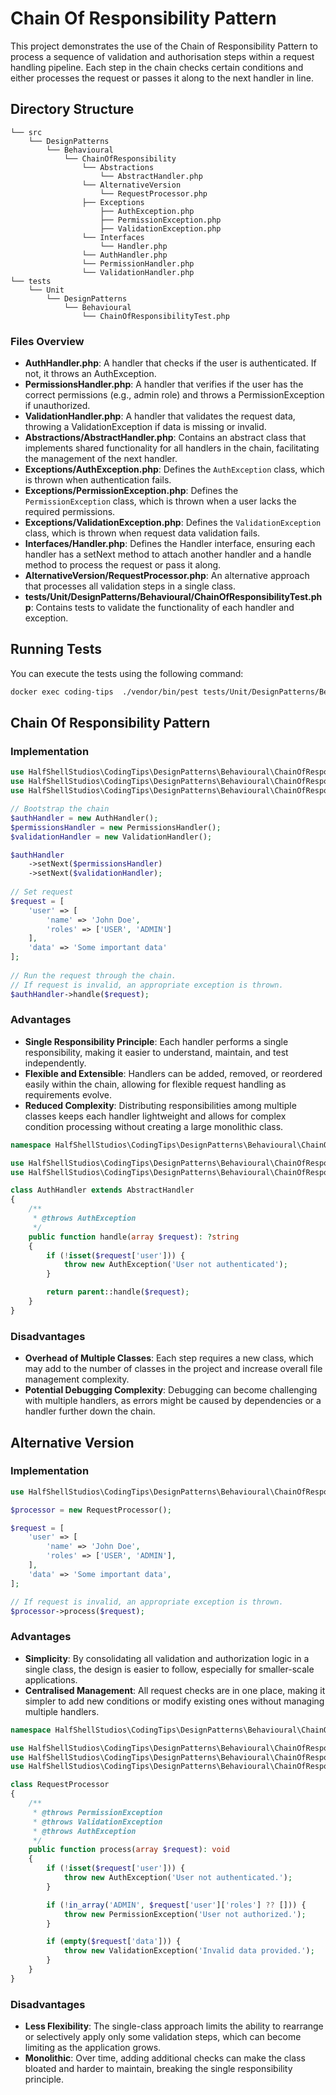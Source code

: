 # Chain Of Responsibility Pattern

This project demonstrates the use of the Chain of Responsibility Pattern to process a sequence of validation and authorisation steps within a request handling pipeline. Each step in the chain checks certain conditions and either processes the request or passes it along to the next handler in line.

## Directory Structure

```
└── src  
    └── DesignPatterns  
        └── Behavioural   
            └── ChainOfResponsibility  
                └── Abstractions  
                    └── AbstractHandler.php  
                └── AlternativeVersion  
                    └── RequestProcessor.php  
                ├── Exceptions
                    ├── AuthException.php  
                    ├── PermissionException.php  
                    ├── ValidationException.php 
                └── Interfaces  
                    └── Handler.php  
                └── AuthHandler.php  
                └── PermissionHandler.php  
                └── ValidationHandler.php  
└── tests  
    └── Unit  
        └── DesignPatterns  
            └── Behavioural  
                └── ChainOfResponsibilityTest.php  
```

### Files Overview

- **AuthHandler.php**: A handler that checks if the user is authenticated. If not, it throws an AuthException.
- **PermissionsHandler.php**: A handler that verifies if the user has the correct permissions (e.g., admin role) and throws a PermissionException if unauthorized.
- **ValidationHandler.php**: A handler that validates the request data, throwing a ValidationException if data is missing or invalid.
- **Abstractions/AbstractHandler.php**: Contains an abstract class that implements shared functionality for all handlers in the chain, facilitating the management of the next handler.
- **Exceptions/AuthException.php**: Defines the `AuthException` class, which is thrown when authentication fails.
- **Exceptions/PermissionException.php**: Defines the `PermissionException` class, which is thrown when a user lacks the required permissions.
- **Exceptions/ValidationException.php**: Defines the `ValidationException` class, which is thrown when request data validation fails.
- **Interfaces/Handler.php**: Defines the Handler interface, ensuring each handler has a setNext method to attach another handler and a handle method to process the request or pass it along.
- **AlternativeVersion/RequestProcessor.php**: An alternative approach that processes all validation steps in a single class.
- **tests/Unit/DesignPatterns/Behavioural/ChainOfResponsibilityTest.php**: Contains tests to validate the functionality of each handler and exception.

## Running Tests

You can execute the tests using the following command:
```bash
docker exec coding-tips  ./vendor/bin/pest tests/Unit/DesignPatterns/Behavioural/ChainOfResponsibilityTest.php 
```

## Chain Of Responsibility Pattern

### Implementation

```php
use HalfShellStudios\CodingTips\DesignPatterns\Behavioural\ChainOfResponsibility\AuthHandler;
use HalfShellStudios\CodingTips\DesignPatterns\Behavioural\ChainOfResponsibility\PermissionsHandler;
use HalfShellStudios\CodingTips\DesignPatterns\Behavioural\ChainOfResponsibility\ValidationHandler;

// Bootstrap the chain
$authHandler = new AuthHandler();
$permissionsHandler = new PermissionsHandler();
$validationHandler = new ValidationHandler();

$authHandler
    ->setNext($permissionsHandler)
    ->setNext($validationHandler);
    
// Set request
$request = [
    'user' => [
        'name' => 'John Doe',
        'roles' => ['USER', 'ADMIN']
    ],
    'data' => 'Some important data'
];
    
// Run the request through the chain.
// If request is invalid, an appropriate exception is thrown.
$authHandler->handle($request);
```

### Advantages
- **Single Responsibility Principle**: Each handler performs a single responsibility, making it easier to understand, maintain, and test independently.
- **Flexible and Extensible**: Handlers can be added, removed, or reordered easily within the chain, allowing for flexible request handling as requirements evolve.
- **Reduced Complexity**: Distributing responsibilities among multiple classes keeps each handler lightweight and allows for complex condition processing without creating a large monolithic class.

```php
namespace HalfShellStudios\CodingTips\DesignPatterns\Behavioural\ChainOfResponsibility;

use HalfShellStudios\CodingTips\DesignPatterns\Behavioural\ChainOfResponsibility\Abstractions\AbstractHandler;
use HalfShellStudios\CodingTips\DesignPatterns\Behavioural\ChainOfResponsibility\Exceptions\AuthException;

class AuthHandler extends AbstractHandler
{
    /**
     * @throws AuthException
     */
    public function handle(array $request): ?string
    {
        if (!isset($request['user'])) {
            throw new AuthException('User not authenticated');
        }

        return parent::handle($request);
    }
}
```

### Disadvantages
- **Overhead of Multiple Classes**: Each step requires a new class, which may add to the number of classes in the project and increase overall file management complexity.
- **Potential Debugging Complexity**: Debugging can become challenging with multiple handlers, as errors might be caused by dependencies or a handler further down the chain.

## Alternative Version

### Implementation

```php
use HalfShellStudios\CodingTips\DesignPatterns\Behavioural\ChainOfResponsibility\AlternativeVersion\RequestProcessor;

$processor = new RequestProcessor();

$request = [
    'user' => [
        'name' => 'John Doe',
        'roles' => ['USER', 'ADMIN'],
    ],
    'data' => 'Some important data',
];

// If request is invalid, an appropriate exception is thrown.
$processor->process($request);
```

### Advantages
- **Simplicity**: By consolidating all validation and authorization logic in a single class, the design is easier to follow, especially for smaller-scale applications.
- **Centralised Management**: All request checks are in one place, making it simpler to add new conditions or modify existing ones without managing multiple handlers.

```php
namespace HalfShellStudios\CodingTips\DesignPatterns\Behavioural\ChainOfResponsibility\AlternativeVersion;

use HalfShellStudios\CodingTips\DesignPatterns\Behavioural\ChainOfResponsibility\Exceptions\AuthException;
use HalfShellStudios\CodingTips\DesignPatterns\Behavioural\ChainOfResponsibility\Exceptions\PermissionException;
use HalfShellStudios\CodingTips\DesignPatterns\Behavioural\ChainOfResponsibility\Exceptions\ValidationException;

class RequestProcessor
{
    /**
     * @throws PermissionException
     * @throws ValidationException
     * @throws AuthException
     */
    public function process(array $request): void
    {
        if (!isset($request['user'])) {
            throw new AuthException('User not authenticated.');
        }

        if (!in_array('ADMIN', $request['user']['roles'] ?? [])) {
            throw new PermissionException('User not authorized.');
        }

        if (empty($request['data'])) {
            throw new ValidationException('Invalid data provided.');
        }
    }
}
```

### Disadvantages
- **Less Flexibility**: The single-class approach limits the ability to rearrange or selectively apply only some validation steps, which can become limiting as the application grows.
- **Monolithic**: Over time, adding additional checks can make the class bloated and harder to maintain, breaking the single responsibility principle.
